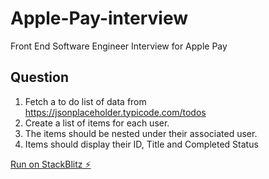 # Apple-Pay-interview

Front End Software Engineer Interview for Apple Pay

## Question

1. Fetch a to do list of data from https://jsonplaceholder.typicode.com/todos
2. Create a list of items for each user.
3. The items should be nested under their associated user.
4. Items should display their ID, Title and Completed Status

[Run on StackBlitz ⚡️](https://stackblitz.com/edit/apple-pay-interview)

